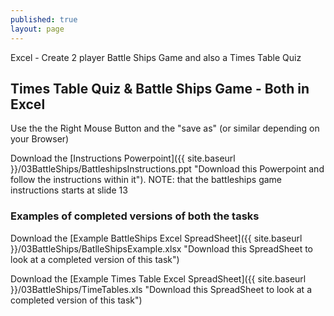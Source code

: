 ```yaml
---
published: true
layout: page
---
```

Excel - Create 2 player Battle Ships Game and also a Times Table Quiz

## Times Table Quiz & Battle Ships Game - Both in Excel


Use the the Right Mouse Button and the "save as" (or similar depending on your Browser)

Download the [Instructions Powerpoint]({{ site.baseurl }}/03BattleShips/BattleshipsInstructions.ppt "Download this Powerpoint and follow the instructions within it"). NOTE: that the battleships game instructions starts at slide 13

### Examples of completed versions of both the tasks

Download the [Example BattleShips Excel SpreadSheet]({{ site.baseurl }}/03BattleShips/BatlleShipsExample.xlsx "Download this SpreadSheet to look at a completed version of  this task")

Download the [Example Times Table Excel SpreadSheet]({{ site.baseurl }}/03BattleShips/TimeTables.xls "Download this SpreadSheet to look at a completed version of  this task")



